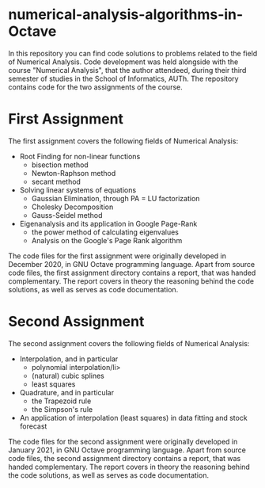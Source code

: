 # numerical-analysis-algorithms-in-Octave

<p>In this repository you can find code solutions to problems related to the field of Numerical Analysis. Code development was held alongside with the course "Numerical Analysis", that the author attendeed, during their third semester of studies in the School of Informatics, AUTh. The repository contains code for the two assignments of the course.
</p>

# First Assignment

<p>The first assignment covers the following fields of Numerical Analysis:
<ul>
  <li>Root Finding for non-linear functions
    <ul>
      <li>bisection method</li>
      <li>Newton-Raphson method</li>
      <li>secant method</li>
    </ul>
  </li>
  <li>Solving linear systems of equations
    <ul>
      <li>Gaussian Elimination, through PA = LU factorization</li>
      <li>Cholesky Decomposition</li>
      <li>Gauss-Seidel method</li>
    </ul>
  </li>
  <li>Eigenanalysis and its application in Google Page-Rank
     <ul>
      <li>the power method of calculating eigenvalues</li>
      <li>Analysis on the Google's Page Rank algorithm</li>
    </ul>
  </li>
</ul>

</p>

<p> The code files for the first assignment were originally developed in December 2020, in GNU Octave programming language. Apart from source code files, the first assignment directory contains a report, that was handed complementary. The report covers in theory the reasoning behind the code solutions, as well as serves as code documentation.</p>

# Second Assignment

<p>The second assignment covers the following fields of Numerical Analysis:
<ul>
  <li> Interpolation, and in particular
    <ul>
      <li>polynomial interpolation/li>
      <li>(natural) cubic splines</li>
      <li>least squares</li>
    </ul>
  </li>
  <li>Quadrature, and in particular
    <ul>
      <li>the Trapezoid rule</li>
      <li>the Simpson's rule</li>
    </ul>
  </li>
  <li>An application of interpolation (least squares) in data fitting and stock forecast</li>
</ul>

<p> The code files for the second assignment were originally developed in January 2021, in GNU Octave programming language. Apart from source code files, the second assignment directory contains a report, that was handed complementary. The report covers in theory the reasoning behind the code solutions, as well as serves as code documentation.</p>
